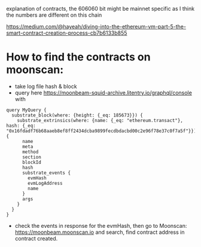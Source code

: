 explanation of contracts, the 606060 bit might be mainnet specific as I think the numbers are different on this chain

https://medium.com/@hayeah/diving-into-the-ethereum-vm-part-5-the-smart-contract-creation-process-cb7b6133b855

# How to find the contracts on moonscan:

- take log file hash & block
- query here https://moonbeam-squid-archive.litentry.io/graphql/console with

```
query MyQuery {
  substrate_block(where: {height: {_eq: 185673}}) {
    substrate_extrinsics(where: {name: {_eq: "ethereum.transact"}, hash: {_eq: "0x16fdadf76b68aaeb8ef8ff2434dcba9899fecdbdacbd00c2e96f78e37c0f7a5f"}}) {
      name
      meta
      method
      section
      blockId
      hash
      substrate_events {
        evmHash
        evmLogAddress
        name
      }
      args
    }
  }
}

```

- check the events in response for the evmHash, then go to Moonscan: https://moonbeam.moonscan.io and search, find contract address in contract created.
